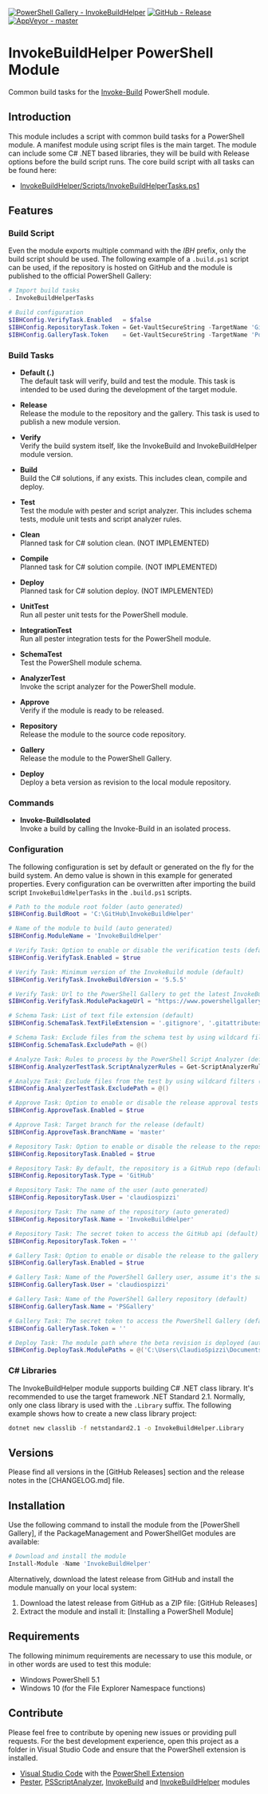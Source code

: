[![PowerShell Gallery - InvokeBuildHelper](https://img.shields.io/badge/PowerShell_Gallery-InvokeBuildHelper-0072C6.svg)](https://www.powershellgallery.com/packages/InvokeBuildHelper)
[![GitHub - Release](https://img.shields.io/github/release/claudiospizzi/InvokeBuildHelper.svg)](https://github.com/claudiospizzi/InvokeBuildHelper/releases)
[![AppVeyor - master](https://img.shields.io/appveyor/ci/claudiospizzi/InvokeBuildHelper/master.svg)](https://ci.appveyor.com/project/claudiospizzi/InvokeBuildHelper/branch/master)

# InvokeBuildHelper PowerShell Module

Common build tasks for the [Invoke-Build](https://github.com/nightroman/Invoke-Build) PowerShell module.

## Introduction

This module includes a script with common build tasks for a PowerShell module. A manifest module using script files is the main target. The module can include some C# .NET based libraries, they will be build with Release options before the build script runs. The core build script with all tasks can be found here:

* [InvokeBuildHelper/Scripts/InvokeBuildHelperTasks.ps1](https://github.com/claudiospizzi/InvokeBuildHelper/blob/master/InvokeBuildHelper/Scripts/InvokeBuildHelperTasks.ps1)

## Features

### Build Script

Even the module exports multiple command with the *IBH* prefix, only the build
script should be used. The following example of a `.build.ps1` script can be
used, if the repository is hosted on GitHub and the module is published to the
official PowerShell Gallery:

```powershell
# Import build tasks
. InvokeBuildHelperTasks

# Build configuration
$IBHConfig.VerifyTask.Enabled   = $false
$IBHConfig.RepositoryTask.Token = Get-VaultSecureString -TargetName 'GitHub Token'
$IBHConfig.GalleryTask.Token    = Get-VaultSecureString -TargetName 'PowerShell Gallery Key'
```

### Build Tasks

* **Default (.)**  
    The default task will verify, build and test the module. This task is intended to be used during the development of the target module.

* **Release**  
    Release the module to the repository and the gallery. This task is used to publish a new module version.

* **Verify**  
    Verify the build system itself, like the InvokeBuild and InvokeBuildHelper module version.

* **Build**  
    Build the C# solutions, if any exists. This includes clean, compile and deploy.

* **Test**  
    Test the module with pester and script analyzer. This includes schema tests, module unit tests and script analyzer rules.

* **Clean**  
    Planned task for C# solution clean. (NOT IMPLEMENTED)

* **Compile**  
    Planned task for C# solution compile. (NOT IMPLEMENTED)

* **Deploy**  
    Planned task for C# solution deploy. (NOT IMPLEMENTED)
  
* **UnitTest**  
    Run all pester unit tests for the PowerShell module.

* **IntegrationTest**  
    Run all pester integration tests for the PowerShell module.

* **SchemaTest**  
    Test the PowerShell module schema.

* **AnalyzerTest**  
    Invoke the script analyzer for the PowerShell module.

* **Approve**  
    Verify if the module is ready to be released.

* **Repository**  
    Release the module to the source code repository.

* **Gallery**  
    Release the module to the PowerShell Gallery.

* **Deploy**  
    Deploy a beta version as revision to the local module repository.

### Commands

* **Invoke-BuildIsolated**  
    Invoke a build by calling the Invoke-Build in an isolated process.

### Configuration

The following configuration is set by default or generated on the fly for the
build system. An demo value is shown in this example for generated properties.
Every configuration can be overwritten after importing the build script
`InvokeBuildHelperTasks` in the `.build.ps1` scripts.

```powershell
# Path to the module root folder (auto generated)
$IBHConfig.BuildRoot = 'C:\GitHub\InvokeBuildHelper'

# Name of the module to build (auto generated)
$IBHConfig.ModuleName = 'InvokeBuildHelper'

# Verify Task: Option to enable or disable the verification tests (default)
$IBHConfig.VerifyTask.Enabled = $true

# Verify Task: Minimum version of the InvokeBuild module (default)
$IBHConfig.VerifyTask.InvokeBuildVersion = '5.5.5'

# Verify Task: Url to the PowerShell Gallery to get the latest InvokeBuildHelper version (default)
$IBHConfig.VerifyTask.ModulePackageUrl = "https://www.powershellgallery.com/api/v2/FindPackagesById()?id='InvokeBuildHelper'"

# Schema Task: List of text file extension (default)
$IBHConfig.SchemaTask.TextFileExtension = '.gitignore', '.gitattributes', '.ps1', '.psm1', '.psd1', '.ps1xml', '.txt', '.xml', '.cmd', '.json', '.md'

# Schema Task: Exclude files from the schema test by using wildcard filters (default)
$IBHConfig.SchemaTask.ExcludePath = @()

# Analyze Task: Rules to process by the PowerShell Script Analyzer (default)
$IBHConfig.AnalyzerTestTask.ScriptAnalyzerRules = Get-ScriptAnalyzerRule

# Analyze Task: Exclude files from the test by using wildcard filters (default)
$IBHConfig.AnalyzerTestTask.ExcludePath = @()

# Approve Task: Option to enable or disable the release approval tests (default)
$IBHConfig.ApproveTask.Enabled = $true

# Approve Task: Target branch for the release (default)
$IBHConfig.ApproveTask.BranchName = 'master'

# Repository Task: Option to enable or disable the release to the repository (default)
$IBHConfig.RepositoryTask.Enabled = $true

# Repository Task: By default, the repository is a GitHub repo (default)
$IBHConfig.RepositoryTask.Type = 'GitHub'

# Repository Task: The name of the user (auto generated)
$IBHConfig.RepositoryTask.User = 'claudiospizzi'

# Repository Task: The name of the repository (auto generated)
$IBHConfig.RepositoryTask.Name = 'InvokeBuildHelper'

# Repository Task: The secret token to access the GitHub api (default)
$IBHConfig.RepositoryTask.Token = ''

# Gallery Task: Option to enable or disable the release to the gallery (default)
$IBHConfig.GalleryTask.Enabled = $true

# Gallery Task: Name of the PowerShell Gallery user, assume it's the same as GitHub (auto generated)
$IBHConfig.GalleryTask.User = 'claudiospizzi'

# Gallery Task: Name of the PowerShell Gallery repository (default)
$IBHConfig.GalleryTask.Name = 'PSGallery'

# Gallery Task: The secret token to access the PowerShell Gallery (default)
$IBHConfig.GalleryTask.Token = ''

# Deploy Task: The module path where the beta revision is deployed (auto generated)
$IBHConfig.DeployTask.ModulePaths = @('C:\Users\ClaudioSpizzi\Documents\WindowsPowerShell\Modules')
```

### C# Libraries

The InvokeBuildHelper module supports building C# .NET class library. It's
recommended to use the target framework .NET Standard 2.1. Normally, only one
class library is used with the `.Library` suffix. The following example shows
how to create a new class library project:

```cmd
dotnet new classlib -f netstandard2.1 -o InvokeBuildHelper.Library
```

## Versions

Please find all versions in the [GitHub Releases] section and the release notes
in the [CHANGELOG.md] file.

## Installation

Use the following command to install the module from the [PowerShell Gallery],
if the PackageManagement and PowerShellGet modules are available:

```powershell
# Download and install the module
Install-Module -Name 'InvokeBuildHelper'
```

Alternatively, download the latest release from GitHub and install the module
manually on your local system:

1. Download the latest release from GitHub as a ZIP file: [GitHub Releases]
2. Extract the module and install it: [Installing a PowerShell Module]

## Requirements

The following minimum requirements are necessary to use this module, or in other
words are used to test this module:

* Windows PowerShell 5.1
* Windows 10 (for the File Explorer Namespace functions)

## Contribute

Please feel free to contribute by opening new issues or providing pull requests.
For the best development experience, open this project as a folder in Visual
Studio Code and ensure that the PowerShell extension is installed.

* [Visual Studio Code] with the [PowerShell Extension]
* [Pester], [PSScriptAnalyzer], [InvokeBuild] and [InvokeBuildHelper] modules

[Visual Studio Code]: https://code.visualstudio.com/
[PowerShell Extension]: https://marketplace.visualstudio.com/items?itemName=ms-vscode.PowerShell
[Pester]: https://www.powershellgallery.com/packages/Pester
[PSScriptAnalyzer]: https://www.powershellgallery.com/packages/PSScriptAnalyzer
[InvokeBuild]: https://www.powershellgallery.com/packages/InvokeBuild
[InvokeBuildHelper]: https://www.powershellgallery.com/packages/InvokeBuildHelper
